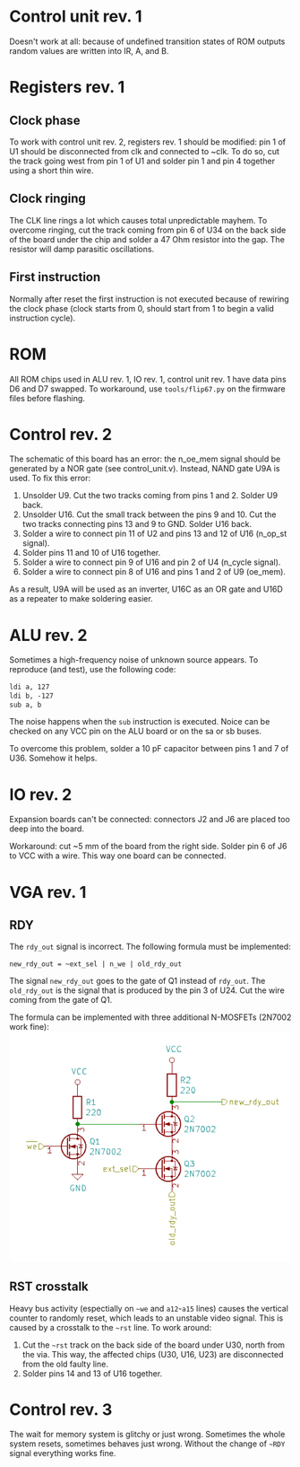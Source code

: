 # Control unit rev. 1
Doesn't work at all: because of undefined transition states of ROM outputs random values are written into IR, A, and B.

# Registers rev. 1

## Clock phase
To work with control unit rev. 2, registers rev. 1 should be modified: pin 1 of U1 should be disconnected from clk and connected to ~clk. To do so, cut the track going west from pin 1 of U1 and solder pin 1 and pin 4 together using a short thin wire.

## Clock ringing
The CLK line rings a lot which causes total unpredictable mayhem. To overcome ringing, cut the track coming from pin 6 of U34 on the back side of the board under the chip and solder a 47 Ohm resistor into the gap. The resistor will damp parasitic oscillations.

## First instruction
Normally after reset the first instruction is not executed because of rewiring the clock phase (clock starts from 0, should start from 1 to begin a valid instruction cycle).

# ROM
All ROM chips used in ALU rev. 1, IO rev. 1, control unit rev. 1 have data pins D6 and D7 swapped. To workaround, use `tools/flip67.py` on the firmware files before flashing.

# Control rev. 2
The schematic of this board has an error: the n_oe_mem signal should be generated by a NOR gate (see control_unit.v). Instead, NAND gate U9A is used. To fix this error:
1. Unsolder U9. Cut the two tracks coming from pins 1 and 2. Solder U9 back.
2. Unsolder U16. Cut the small track between the pins 9 and 10. Cut the two tracks connecting pins 13 and 9 to GND. Solder U16 back.
3. Solder a wire to connect pin 11 of U2 and pins 13 and 12 of U16 (n_op_st signal).
4. Solder pins 11 and 10 of U16 together.
5. Solder a wire to connect pin 9 of U16 and pin 2 of U4 (n_cycle signal).
6. Solder a wire to connect pin 8 of U16 and pins 1 and 2 of U9 (oe_mem).

As a result, U9A will be used as an inverter, U16C as an OR gate and U16D as a repeater to make soldering easier.

# ALU rev. 2
Sometimes a high-frequency noise of unknown source appears. To reproduce (and test), use the following code:
```
ldi a, 127
ldi b, -127
sub a, b
```
The noise happens when the `sub` instruction is executed. Noice can be checked on any VCC pin on the ALU board or on the sa or sb buses.

To overcome this problem, solder a 10 pF capacitor between pins 1 and 7 of U36. Somehow it helps.

# IO rev. 2
Expansion boards can't be connected: connectors J2 and J6 are placed too deep into the board.

Workaround: cut ~5 mm of the board from the right side. Solder pin 6 of J6 to VCC with a wire. This way one board can be connected.

# VGA rev. 1

## RDY
The `rdy_out` signal is incorrect. The following formula must be implemented:
```
new_rdy_out = ~ext_sel | n_we | old_rdy_out
```
The signal `new_rdy_out` goes to the gate of Q1 instead of `rdy_out`. The `old_rdy_out` is the signal that is produced by the pin 3 of U24. Cut the wire coming from the gate of Q1.

The formula can be implemented with three additional N-MOSFETs (2N7002 work fine):
![VGA fix](vga_1_fix.png)

## RST crosstalk
Heavy bus activity (espectially on `~we` and `a12`-`a15` lines) causes the vertical counter to randomly reset, which leads to an unstable video signal. This is caused by a crosstalk to the `~rst` line. To work around:
1. Cut the `~rst` track on the back side of the board under U30, north from the via. This way, the affected chips (U30, U16, U23) are disconnected from the old faulty line.
2. Solder pins 14 and 13 of U16 together.

# Control rev. 3
The wait for memory system is glitchy or just wrong. Sometimes the whole system resets, sometimes behaves just wrong. Without the change of `~RDY` signal everything works fine.
